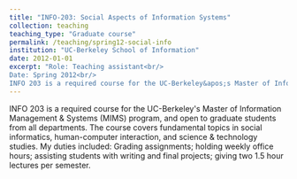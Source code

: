 ```yaml
---
title: "INFO-203: Social Aspects of Information Systems"
collection: teaching
teaching_type: "Graduate course"
permalink: /teaching/spring12-social-info
institution: "UC-Berkeley School of Information"
date: 2012-01-01
excerpt: "Role: Teaching assistant<br/>
Date: Spring 2012<br/>
INFO 203 is a required course for the UC-Berkeley&apos;s Master of Information Management &amp; Systems (MIMS) program, and open to graduate students from all departments."
---
```


INFO 203 is a required course for the UC-Berkeley&apos;s Master of Information Management &amp; Systems (MIMS) program, and open to graduate students from all departments. The course covers fundamental topics in social informatics, human-computer interaction, and science &amp; technology studies. My duties included: Grading assignments; holding weekly office hours; assisting students with writing and final projects; giving two 1.5 hour lectures per semester. 
